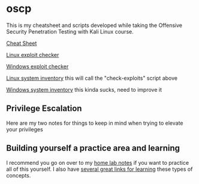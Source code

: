 # oscp

This is my cheatsheet and scripts developed while taking the Offensive Security Penetration Testing with Kali Linux course.

[Cheat Sheet](https://github.com/so87/OSCP-PwK/blob/master/Penetration%20Testing%20Tools.docx)

[Linux exploit checker](https://github.com/so87/OSCP-PwK/blob/master/check-exploits.py)

[Windows exploit checker](https://github.com/GDSSecurity/Windows-Exploit-Suggester)

[Linux system inventory](https://github.com/so87/OSCP-PwK/blob/master/linux-local-enum.sh) this will call the "check-exploits" script above

[Windows system inventory](https://github.com/so87/OSCP-PwK/blob/master/win-inventory.bat) this kinda sucks, need to improve it


## Privilege Escalation
Here are my two notes for things to keep in mind when trying to elevate your privileges

## Building yourself a practice area and learning
I recommend you go on over to my [home lab notes](https://github.com/so87/Home-Lab) if you want to practice all of this yourself.  I also have [several great links for learning](https://github.com/so87/Links-for-Network-Security) these types of concepts.
